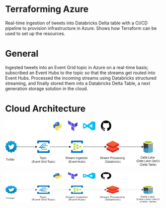 # Terraforming Azure
Real-time ingestion of tweets into Databricks Delta table with a CI/CD pipeline to provision infrastructure in Azure. Shows how Terraform can be used to set up the resources.  

# General 
Ingested tweets into an Event Grid topic in Azure on a real-time basis; subscribed an Event Hubs to the topic so that the streams get routed into Event Hubs. Processed the incoming streams using Databricks structured streaming, and finally stored them into a Databricks Delta Table, a next generation storage solution in the cloud. 

# Cloud Architecture

![plot](./assets/Architecture.png)

<p align="center">
  <img width="1000" height="100" src=./assets/Architecture.png>
</p>